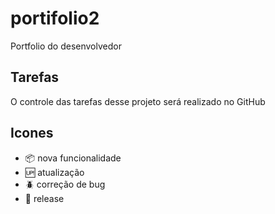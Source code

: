 # portifolio2

Portfolio do desenvolvedor

## Tarefas

O controle das tarefas desse projeto será realizado no GitHub
## Icones

- :package: nova funcionalidade
- :up: atualização
- :beetle: correção de bug
- :checkered_flag: release